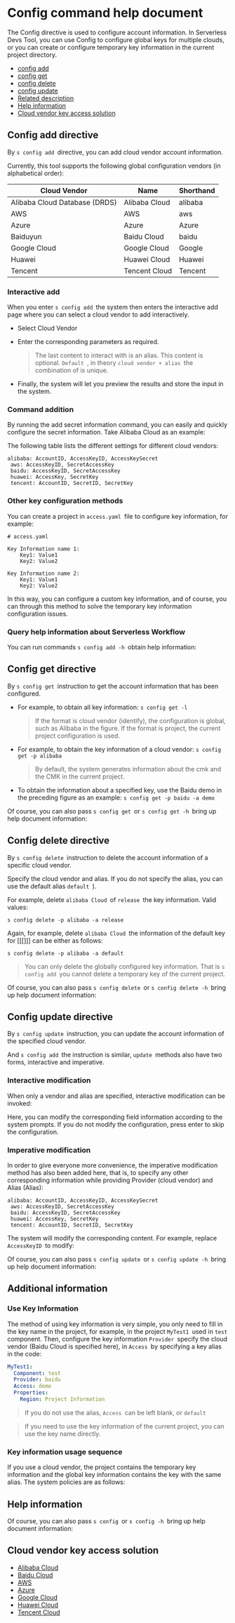 # Config command help document

The Config directive is used to configure account information. In Serverless Devs Tool, you can use Config to configure global keys for multiple clouds, or you can create or configure temporary key information in the current project directory.

- [config add ](#Config-add-directive)
- [config get ](#Config-get-directive)
- [config delete ](#Config-delete-directive)
- [config update ](#Config-update-directive)
- [Related description ](#Additional-information)
- [Help information ](#Help-information)
- [Cloud vendor key access solution ](#Cloud-vendor-key-access-solution)

## Config add directive

By `s config add `directive, you can add cloud vendor account information.

Currently, this tool supports the following global configuration vendors (in alphabetical order):

| Cloud Vendor | Name | Shorthand |
| ---- | ---- | ---- |
| Alibaba Cloud Database (DRDS) | Alibaba Cloud | alibaba |
| AWS | AWS | aws |
| Azure | Azure | Azure |
| Baiduyun | Baidu Cloud | baidu |
| Google Cloud | Google Cloud | Google |
| Huawei | Huawei Cloud | Huawei |
| Tencent | Tencent Cloud | Tencent |

### Interactive add

When you enter `s config add `the system then enters the interactive add page where you can select a cloud vendor to add interactively.

- Select Cloud Vendor
[](https://images.serverlessfans.com/s-tool/zh/s-config-add.jpg)

- Enter the corresponding parameters as required.
[](https://images.serverlessfans.com/s-tool/zh/s-config-add-select.jpg)

   > The last content to interact with is an alias. This content is optional. `Default `, in theory `cloud vendor + alias `the combination of is unique.

- Finally, the system will let you preview the results and store the input in the system.
[](https://images.serverlessfans.com/s-tool/zh/s-config-add-select-result.jpg)

### Command addition

By running the add secret information command, you can easily and quickly configure the secret information. Take Alibaba Cloud as an example:
[](https://images.serverlessfans.com/s-tool/zh/s-config-add-direct.jpg)

The following table lists the different settings for different cloud vendors:

```
alibaba: AccountID, AccessKeyID, AccessKeySecret
 aws: AccessKeyID, SecretAccessKey
 baidu: AccessKeyID, SecretAccessKey
 huawei: AccessKey, SecretKey
 tencent: AccountID, SecretID, SecretKey
```

### Other key configuration methods

You can create a project in `access.yaml `file to configure key information, for example:

```
# access.yaml

Key Information name 1:
    Key1: Value1
    Key2: Value2

Key Information name 2:
    Key1: Value1
    Key2: Value2
```

In this way, you can configure a custom key information, and of course, you can through this method to solve the temporary key information configuration issues.

### Query help information about Serverless Workflow

You can run commands `s config add -h `obtain help information:
[](https://images.serverlessfans.com/s-tool/zh/s-config-add-help.jpg)

## Config get directive

By `s config get `instruction to get the account information that has been configured.

- For example, to obtain all key information: `s config get -l`
[](https://images.serverlessfans.com/s-tool/zh/s-config-get-l.jpg)

   > If the format is cloud vendor (identify), the configuration is global, such as Alibaba in the figure. If the format is project, the current project configuration is used.

- For example, to obtain the key information of a cloud vendor: `s config get -p alibaba`
[](https://images.serverlessfans.com/s-tool/zh/s-config-get-provider.jpg)

   > By default, the system generates information about the cmk and the CMK in the current project.

- To obtain the information about a specified key, use the Baidu demo in the preceding figure as an example: `s config get -p baidu -a demo`
[](https://images.serverlessfans.com/s-tool/zh/s-config-get-provider-alias.jpg)

Of course, you can also pass `s config get `or `s config get -h `bring up help document information:
[](https://images.serverlessfans.com/s-tool/zh/s-config-get-help.jpg)

## Config delete directive

By `s config delete `instruction to delete the account information of a specific cloud vendor.

Specify the cloud vendor and alias. If you do not specify the alias, you can use the default alias `default `).

For example, delete `alibaba Cloud `of `release `the key information. Valid values:

```
s config delete -p alibaba -a release
```

Again, for example, delete `alibaba Cloud `the information of the default key for [[[]]] can be either as follows:

```
s config delete -p alibaba -a default
```

> You can only delete the globally configured key information. That is `s config add `you cannot delete a temporary key of the current project.

Of course, you can also pass `s config delete `or `s config delete -h `bring up help document information:
[](https://images.serverlessfans.com/s-tool/zh/s-config-delete-help.jpg)

## Config update directive

By `s config update `instruction, you can update the account information of the specified cloud vendor.

And `s config add `the instruction is similar, `update `methods also have two forms, interactive and imperative.

### Interactive modification

When only a vendor and alias are specified, interactive modification can be invoked:
[](https://images.serverlessfans.com/s-tool/zh/s-config-update-select.jpg)

Here, you can modify the corresponding field information according to the system prompts. If you do not modify the configuration, press enter to skip the configuration.

### Imperative modification

In order to give everyone more convenience, the imperative modification method has also been added here, that is, to specify any other corresponding information while providing Provider (cloud vendor) and Alias (Alias):

```
alibaba: AccountID, AccessKeyID, AccessKeySecret
 aws: AccessKeyID, SecretAccessKey
 baidu: AccessKeyID, SecretAccessKey
 huawei: AccessKey, SecretKey
 tencent: AccountID, SecretID, SecretKey
```

The system will modify the corresponding content. For example, replace `AccessKeyID `to modify:
[](https://images.serverlessfans.com/s-tool/zh/s-config-update-direct.jpg)

Of course, you can also pass `s config update `or `s config update -h `bring up help document information:
[](https://images.serverlessfans.com/s-tool/zh/s-config-update-help.jpg)

## Additional information

### Use Key Information

The method of using key information is very simple, you only need to fill in the key name in the project, for example, in the project `MyTest1 `used in `test `component. Then, configure the key information `Provider `specify the cloud vendor (Baidu Cloud is specified here), in `Access `by specifying a key alias in the code:

```yaml
MyTest1:
  Component: test
  Provider: baidu
  Access: demo
  Properties:
    Region: Project Information
```

> If you do not use the alias, `Access `can be left blank, or `default`

> If you need to use the key information of the current project, you can use the key name directly.

### Key information usage sequence

If you use a cloud vendor, the project contains the temporary key information and the global key information contains the key with the same alias. The system policies are as follows:
[](https://images.serverlessfans.com/s-tool/zh/s-config-extend-sort.jpg)

## Help information

Of course, you can also pass `s config `or `s config -h `bring up help document information:
[](https://images.serverlessfans.com/s-tool/zh/s-config-help.jpg)

## Cloud vendor key access solution

- [Alibaba Cloud ](../../others/access/alibaba_cloud.md)
- [Baidu Cloud ](../../others/access/baidu_cloud.md)
- [AWS ](../../others/access/aws.md)
- [Azure ](../../others/access/azure.md)
- [Google Cloud ](../../others/access/google_cloud.md)
- [Huawei Cloud ](../../others/access/huawei_cloud.md)
- [Tencent Cloud ](../../others/access/tencent_cloud.md)
